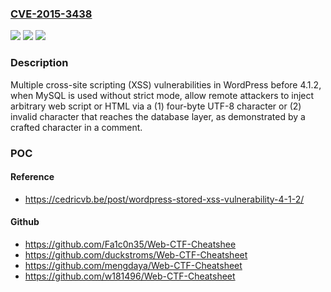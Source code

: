 ### [CVE-2015-3438](https://cve.mitre.org/cgi-bin/cvename.cgi?name=CVE-2015-3438)
![](https://img.shields.io/static/v1?label=Product&message=n%2Fa&color=blue)
![](https://img.shields.io/static/v1?label=Version&message=n%2Fa&color=blue)
![](https://img.shields.io/static/v1?label=Vulnerability&message=n%2Fa&color=brighgreen)

### Description

Multiple cross-site scripting (XSS) vulnerabilities in WordPress before 4.1.2, when MySQL is used without strict mode, allow remote attackers to inject arbitrary web script or HTML via a (1) four-byte UTF-8 character or (2) invalid character that reaches the database layer, as demonstrated by a crafted character in a comment.

### POC

#### Reference
- https://cedricvb.be/post/wordpress-stored-xss-vulnerability-4-1-2/

#### Github
- https://github.com/Fa1c0n35/Web-CTF-Cheatshee
- https://github.com/duckstroms/Web-CTF-Cheatsheet
- https://github.com/mengdaya/Web-CTF-Cheatsheet
- https://github.com/w181496/Web-CTF-Cheatsheet

